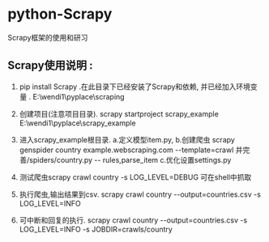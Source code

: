 # python-Scrapy
Scrapy框架的使用和研习


## Scrapy使用说明 :

1. pip install Scrapy .在此目录下已经安装了Scrapy和依赖, 并已经加入环境变量 . E:\wendi1\pyplace\scraping

2. 创建项目(注意项目目录).  scrapy startproject scrapy_example E:\wendi1\pyplace\scrapy_example

3. 进入scrapy_example根目录.
a.定义模型item.py,
b.创建爬虫 scrapy genspider country example.webscraping.com --template=crawl    并完善/spiders/country.py -- rules,parse_item
c.优化设置settings.py

4. 测试爬虫scrapy crawl country -s LOG_LEVEL=DEBUG   可在shell中抓取

5. 执行爬虫,输出结果到csv.  scrapy crawl country --output=countries.csv -s LOG_LEVEL=INFO

6. 可中断和回复的执行. scrapy crawl country --output=countries.csv -s LOG_LEVEL=INFO -s JOBDIR=crawls/country
